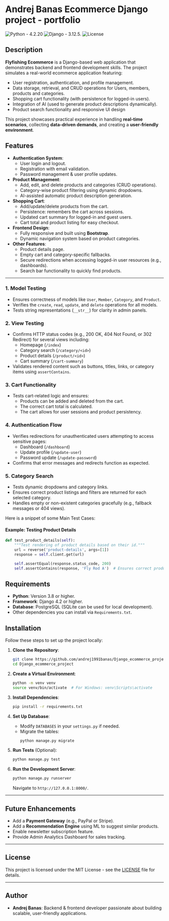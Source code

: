 # Andrej Banas Ecommerce Django project - portfolio

![Python](https://img.shields.io/badge/python-3.x-blue.svg) - 4.2.20
![Django](https://img.shields.io/badge/django-4.x-green.svg) - 3.12.5.
![License](https://img.shields.io/badge/license-MIT-yellow.svg)

## Description

**Flyfishing Ecommerce** is a Django-based web application that demonstrates backend and frontend development skills. The project simulates a real-world ecommerce application featuring:

- User registration, authentication, and profile management.
- Data storage, retrieval, and CRUD operations for Users, members, products and categories.
- Shopping cart functionality (with persistence for logged-in users).
- Integration of AI (used to generate product descriptions dynamically).
- Product search functionality and responsive UI design

This project showcases practical experience in handling **real-time scenarios**, collecting **data-driven demands**, and creating a **user-friendly environment**.

## Features

- **Authentication System**:
  - User login and logout.
  - Registration with email validation.
  - Password management & user profile updates.
- **Product Management**:
  - Add, edit, and delete products and categories (CRUD operations).
  - Category-wise product filtering using dynamic dropdowns.
  - AI-assisted automatic product description generation.
- **Shopping Cart**:
  - Add/update/delete products from the cart.
  - Persistence: remembers the cart across sessions.
  - Updated cart summary for logged-in and guest users.
  - Cart total and product listing for easy checkout.
- **Frontend Design**:
  - Fully responsive and built using **Bootstrap**.
  - Dynamic navigation system based on product categories.
- **Other Features**:
  - Product details page.
  - Empty cart and category-specific fallbacks.
  - Secure redirections when accessing logged-in user resources (e.g., dashboards).
  - Search bar functionality to quickly find products.

---

### 1. **Model Testing**
- Ensures correctness of models like `User`, `Member`, `Category`, and `Product`.
- Verifies the `create`, `read`, `update`, and `delete` operations for all models.
- Tests string representations (`__str__`) for clarity in admin panels.

### 2. **View Testing**
- Confirms HTTP status codes (e.g., 200 OK, 404 Not Found, or 302 Redirect) for several views including:
  - Homepage (`/index`)
  - Category search (`/category/<id>`)
  - Product details (`/product/<id>`)
  - Cart summary (`/cart-summary`)
- Validates rendered content such as buttons, titles, links, or category items using `assertContains`.

### 3. **Cart Functionality**
- Tests cart-related logic and ensures:
  - Products can be added and deleted from the cart.
  - The correct cart total is calculated.
  - The cart allows for user sessions and product persistency.

### 4. **Authentication Flow**
- Verifies redirections for unauthenticated users attempting to access sensitive pages:
  - Dashboard (`/dashboard`)
  - Update profile (`/update-user`)
  - Password update (`/update-password`)
- Confirms that error messages and redirects function as expected.

### 5. **Category Search**
- Tests dynamic dropdowns and category links.
- Ensures correct product listings and filters are returned for each selected category.
- Handles empty or non-existent categories gracefully (e.g., fallback messages or 404 views).

Here is a snippet of some Main Test Cases:

#### Example: Testing Product Details
```python
def test_product_details(self):
    """Test rendering of product details based on their id."""
    url = reverse('product-details', args=[1])
    response = self.client.get(url)

    self.assertEqual(response.status_code, 200)
    self.assertContains(response, 'Fly Rod A')  # Ensures correct product renders
```

## Requirements

- **Python**: Version 3.8 or higher.
- **Framework**: Django 4.2 or higher.
- **Database**: PostgreSQL (SQLite can be used for local development).
- Other dependencies you can install via `Requirements.txt`.



## Installation

Follow these steps to set up the project locally:

1. **Clone the Repository**:
   ```bash
   git clone https://github.com/andrej1991banas/Django_ecommerce_project.git
   cd Django_ecommerce_project
   ```

2. **Create a Virtual Environment**:
   ```bash
   python -m venv venv
   source venv/bin/activate  # For Windows: venv\Scripts\activate
   ```

3. **Install Dependencies**:
   ```bash
   pip install -r requirements.txt
   ```

4. **Set Up Database**:
   - Modify `DATABASES` in your `settings.py` if needed.
   - Migrate the tables:
     ```bash
     python manage.py migrate
     ```

5. **Run Tests** (Optional):
   ```bash
   python manage.py test
   ```

6. **Run the Development Server**:
   ```bash
   python manage.py runserver
   ```

   Navigate to `http://127.0.0.1:8000/`.

---


## Future Enhancements

- Add a **Payment Gateway** (e.g., PayPal or Stripe).
- Add a **Recommendation Engine** using ML to suggest similar products.
- Enable newsletter subscription feature.
- Provide Admin Analytics Dashboard for sales tracking.

---

## License

This project is licensed under the MIT License - see the [LICENSE](LICENSE) file for details.

---

## Author

- **Andrej Banas**: Backend & frontend developer passionate about building scalable, user-friendly applications.